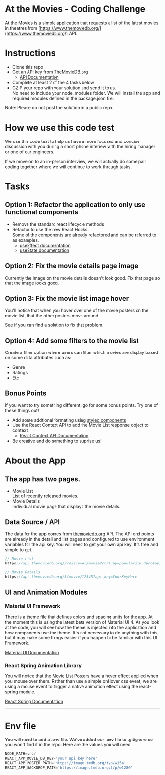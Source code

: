 # At the Movies - Coding Challenge

At the Movies is a simple application that requests a list of the latest movies in theatres from [https://www.themoviedb.org/](https://www.themoviedb.org/) API.

# Instructions
- Clone this repo
- Get an API key from [TheMovieDB.org](https://www.themoviedb.org/)
  - [API Documentation](https://developers.themoviedb.org/3/getting-started/introduction)
- Complete at least 2 of the 4 tasks below
- GZIP your repo with your solution and send it to us.  
No need to include your node_modules folder. We will install the app and required modules defined in the package.json file.

Note: Please do not post the solution in a public repo.

# How we use this code test

We use this code test to help us have a more focused and concise discussion with you during a short phone interiew with the hiring manager or one of our engineers.

If we move on to an in-person interview, we will actually do some pair coding together where we will continue to work through tasks.


# Tasks

## Option 1: Refactor the application to only use functional components

- Remove the standard react lifecycle methods
- Refactor to use the new React Hooks.  
Some of the components are already refactored and can be referred to as examples.
  - [useEffect documentation](https://reactjs.org/docs/hooks-effect.html)
  - [useState documentation](https://reactjs.org/docs/hooks-state.html)

## Option 2: Fix the movie details page image
Currently the image on the movie details doesn't look good. Fix that page so that the image looks good.


## Option 3: Fix the movie list image hover
You'll notice that when you hover over one of the movie posters on the movie list, that the other posters move around.

See if you can find a solution to fix that problem.

## Option 4: Add some filters to the movie list
Create a filter option where users can filter which movies are display based on some data attributes such as:
- Genre
- Ratings
- Etc

## Bonus Points
If you want to try something different, go for some bonus points. Try one of these things out!

- Add some addtional formating using [styled components](https://www.styled-components.com/)
- Use the React Context API to add the Movie List response object to context.
  - [React Context API Documentation](https://reactjs.org/docs/context.html)
- Be creative and do something to suprise us!


# About the App

## The app has two pages.

- Movie List  
List of recently released movies.
- Movie Details  
Individual movie page that displays the movie details.

## Data Source / API
The data for the app comes from [themoviedb.org](https://www.themoviedb.org/) API. The API end points are already in the detail and list pages and configured to use environment variables for the api key. You will need to get your own api key. It's free and simple to get.

```javascript
// Movie List
https://api.themoviedb.org/3/discover/movie?sort_by=popularity.desc&api_key=yourKeyHere

// Movie Details
https://api.themoviedb.org/3/movie/12345?api_key=YourKeyHere
```

## UI and Animation Modules

### Material UI Framework
There is a theme file that defines colors and spacing units for the app. At the moment this is using the latest beta version of Material UI 4. As you look at the code, you will see how the theme is injected into the application and how components use the theme. It's not necessary to do anything with this, but it may make some things easier if you happen to be familiar with this UI Framework.

[Material UI Documentation](https://next.material-ui.com/)

### React Spring Animation Library
You will notice that the Movie List Posters have a hover effect applied when you mouse over them. Rather than use a simple onHover css event, we are using a mouse event to trigger a native animation effect using the react-spring module.

[React Spring Documentation](https://www.react-spring.io/)


--- 

# Env file

You will need to add a .env file. We've added our .env file to .gitignore so you won't find it in the repo. Here are the values you will need

```javascript
NODE_PATH=src/
REACT_APP_MOVIE_DB_KEY='your api key here'
REACT_APP_POSTER_PATH='https://image.tmdb.org/t/p/w154'
REACT_APP_BACKDROP_PATH='https://image.tmdb.org/t/p/w1280'
```
